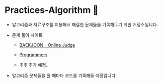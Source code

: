 Practices-Algorithm 🎯
===
* 알고리즘과 자료구조를 이용해서 해결한 문제들을 기록해두기 위한 저장소입니다.

* 문제 풀이 사이트

    * [BAEKJOON - Online Judge](https://www.acmicpc.net/)

    * [Programmers](https://programmers.co.kr/)

    * 추후 추가 예정..

* 알고리즘 문제들을 풀 때마다 코드를 기록해둘 예정입니다. 

